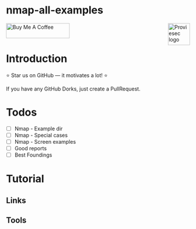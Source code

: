 # nmap-all-examples

<a href="https://proviesec.org/">
    <img src="https://avatars.githubusercontent.com/u/92156402?s=400&u=7fe0dbb9085a37818ee8c2b061432a9a69cbff42&v=4" alt="Proviesec logo" title="Proviesec" align="right" height="60" />
</a>
<a href="https://www.buymeacoffee.com/proviesec" target="_blank"><img src="https://cdn.buymeacoffee.com/buttons/default-orange.png" alt="Buy Me A Coffee" height="41" width="174"></a>


# Introduction 

:star: Star us on GitHub — it motivates a lot! :star:

If you have any GitHub Dorks, just create a PullRequest. 

# Todos

- [ ] Nmap - Example dir
- [ ] Nmap - Special cases
- [ ] Nmap - Screen examples 
- [ ] Good reports
- [ ] Best Foundings

# Tutorial

## Links

## Tools



